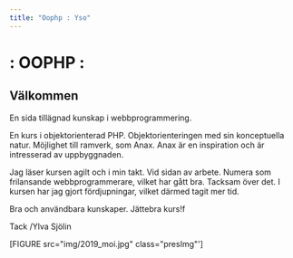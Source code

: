 ```yaml
---
title: "Oophp : Yso"
---
```

: OOPHP :
=========================

## Välkommen

En sida tillägnad kunskap i webbprogrammering.

En kurs i objektorienterad PHP.
Objektorienteringen med sin konceptuella natur. Möjlighet till ramverk,
som Anax. Anax är en inspiration och är intresserad av uppbyggnaden.

Jag läser kursen agilt och i min takt. Vid sidan av arbete.
Numera som frilansande webbprogrammerare, vilket har gått bra. Tacksam över det.
I kursen har jag gjort fördjupningar, vilket därmed tagit mer tid.

Bra och användbara kunskaper. Jättebra kurs!f

Tack
/Ylva Sjölin

[FIGURE src="img/2019_moi.jpg" class="presImg"']
